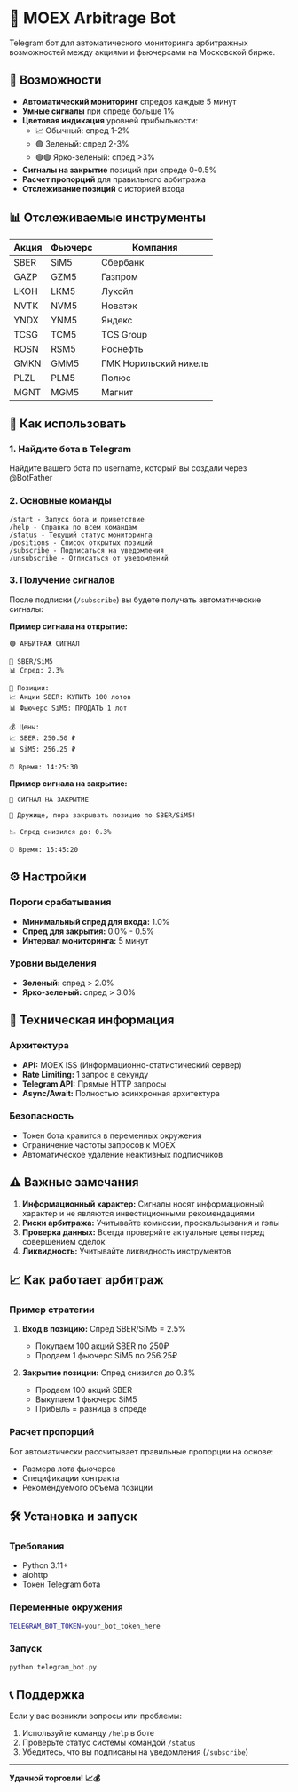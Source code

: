 # 🤖 MOEX Arbitrage Bot

Telegram бот для автоматического мониторинга арбитражных возможностей между акциями и фьючерсами на Московской бирже.

## 🎯 Возможности

- **Автоматический мониторинг** спредов каждые 5 минут
- **Умные сигналы** при спреде больше 1%
- **Цветовая индикация** уровней прибыльности:
  - 📈 Обычный: спред 1-2%
  - 🟢 Зеленый: спред 2-3%
  - 🟢🟢 Ярко-зеленый: спред >3%
- **Сигналы на закрытие** позиций при спреде 0-0.5%
- **Расчет пропорций** для правильного арбитража
- **Отслеживание позиций** с историей входа

## 📊 Отслеживаемые инструменты

| Акция | Фьючерс | Компания |
|-------|---------|----------|
| SBER | SiM5 | Сбербанк |
| GAZP | GZM5 | Газпром |
| LKOH | LKM5 | Лукойл |
| NVTK | NVM5 | Новатэк |
| YNDX | YNM5 | Яндекс |
| TCSG | TCM5 | TCS Group |
| ROSN | RSM5 | Роснефть |
| GMKN | GMM5 | ГМК Норильский никель |
| PLZL | PLM5 | Полюс |
| MGNT | MGM5 | Магнит |

## 🚀 Как использовать

### 1. Найдите бота в Telegram
Найдите вашего бота по username, который вы создали через @BotFather

### 2. Основные команды
```
/start - Запуск бота и приветствие
/help - Справка по всем командам
/status - Текущий статус мониторинга
/positions - Список открытых позиций
/subscribe - Подписаться на уведомления
/unsubscribe - Отписаться от уведомлений
```

### 3. Получение сигналов
После подписки (`/subscribe`) вы будете получать автоматические сигналы:

**Пример сигнала на открытие:**
```
🟢 АРБИТРАЖ СИГНАЛ

🎯 SBER/SiM5
📊 Спред: 2.3%

💼 Позиции:
📈 Акции SBER: КУПИТЬ 100 лотов
📊 Фьючерс SiM5: ПРОДАТЬ 1 лот

💰 Цены:
📈 SBER: 250.50 ₽
📊 SiM5: 256.25 ₽

⏰ Время: 14:25:30
```

**Пример сигнала на закрытие:**
```
🔄 СИГНАЛ НА ЗАКРЫТИЕ

👋 Дружище, пора закрывать позицию по SBER/SiM5!

📉 Спред снизился до: 0.3%

⏰ Время: 15:45:20
```

## ⚙️ Настройки

### Пороги срабатывания
- **Минимальный спред для входа:** 1.0%
- **Спред для закрытия:** 0.0% - 0.5%
- **Интервал мониторинга:** 5 минут

### Уровни выделения
- **Зеленый:** спред > 2.0%
- **Ярко-зеленый:** спред > 3.0%

## 🔧 Техническая информация

### Архитектура
- **API:** MOEX ISS (Информационно-статистический сервер)
- **Rate Limiting:** 1 запрос в секунду
- **Telegram API:** Прямые HTTP запросы
- **Async/Await:** Полностью асинхронная архитектура

### Безопасность
- Токен бота хранится в переменных окружения
- Ограничение частоты запросов к MOEX
- Автоматическое удаление неактивных подписчиков

## ⚠️ Важные замечания

1. **Информационный характер:** Сигналы носят информационный характер и не являются инвестиционными рекомендациями
2. **Риски арбитража:** Учитывайте комиссии, проскальзывания и гэпы
3. **Проверка данных:** Всегда проверяйте актуальные цены перед совершением сделок
4. **Ликвидность:** Учитывайте ликвидность инструментов

## 📈 Как работает арбитраж

### Пример стратегии
1. **Вход в позицию:** Спред SBER/SiM5 = 2.5%
   - Покупаем 100 акций SBER по 250₽
   - Продаем 1 фьючерс SiM5 по 256.25₽

2. **Закрытие позиции:** Спред снизился до 0.3%
   - Продаем 100 акций SBER
   - Выкупаем 1 фьючерс SiM5
   - Прибыль = разница в спреде

### Расчет пропорций
Бот автоматически рассчитывает правильные пропорции на основе:
- Размера лота фьючерса
- Спецификации контракта
- Рекомендуемого объема позиции

## 🛠️ Установка и запуск

### Требования
- Python 3.11+
- aiohttp
- Токен Telegram бота

### Переменные окружения
```bash
TELEGRAM_BOT_TOKEN=your_bot_token_here
```

### Запуск
```bash
python telegram_bot.py
```

## 📞 Поддержка

Если у вас возникли вопросы или проблемы:
1. Используйте команду `/help` в боте
2. Проверьте статус системы командой `/status`
3. Убедитесь, что вы подписаны на уведомления (`/subscribe`)

---

**Удачной торговли! 📈💰**